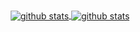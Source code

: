 <br> <a href="https://github.com/keyldev/">
  <p align="center">
  <img align="center" src="https://github-readme-stats.anuraghazra1.vercel.app/api?username=keyldev&show_icons=true&include_all_commits=true&theme=gotham" 
       alt=" github stats" />
  <img align="center" src="https://github-readme-stats.anuraghazra1.vercel.app/api/top-langs/?username=anuraghazra&layout=compact&theme=gotham" 
       alt=" github stats" />
    </p>
</a> 
</br>


<!--
**keyldev/keyldev** is a ✨ _special_ ✨ repository because its `README.md` (this file) appears on your GitHub profile.

Here are some ideas to get you started:

- 🔭 I’m currently working on ...
- 🌱 I’m currently learning ...
- 👯 I’m looking to collaborate on ...
- 🤔 I’m looking for help with ...
- 💬 Ask me about ...
- 📫 How to reach me: ...
- 😄 Pronouns: ...
- ⚡ Fun fact: ...
-->
